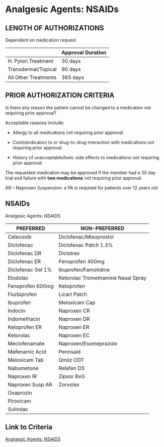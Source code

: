 # Analgesic Agents: NSAIDs

## LENGTH OF AUTHORIZATIONS

Dependent on medication request

|                       | Approval Duration  |
|-----------------------|--------------------|
| H. Pylori Treatment   | 30 days            |
| Transdermal/Topical   | 90 days            |
| All Other Treatments  | 365 days           |

## PRIOR AUTHORIZATION CRITERIA

Is there any reason the patient cannot be changed to a medication not requiring prior approval?

Acceptable reasons include:

- Allergy to all medications not requiring prior approval

- Contraindication to or drug-to-drug interaction with medications not requiring prior approval.

- History of unacceptable/toxic side effects to medications not requiring prior approval

The requested medication may be approved if the member had a 30 day trial and failure with **two medications** not requiring prior approval.

AR – Naproxen Suspension: a PA is required for patients over 12 years old

## NSAIDs

Analgesic Agents: NSAIDS

| PREFERRED                          | NON-PREFERRED                        |
|------------------------------------|--------------------------------------|
| Celecoxib                          | Diclofenac/Misoprostol               |
| Diclofenac                         | Diclofenac Patch 1.3%                |
| Diclofenac DR                      | Diclotrex                            |
| Diclofenac ER                      | Fenoprofen 400mg                     |
| Diclofenac Gel 1%                  | Ibuprofen/Famotidine                 |
| Etodolac                           | Ketorolac Tromethamine Nasal Spray   |
| Fenoprofen 600mg                   | Ketoprofen                           |
| Flurbiprofen                       | Licart Patch                         |
| Ibuprofen                          | Meloxicam Cap                        |
| Indocin                            | Naproxen CR                          |
| Indomethacin                       | Naproxen DR                          |
| Ketoprofen ER                      | Naproxen ER                          |
| Ketorolac                          | Naproxen EC                          |
| Meclofenamate                      | Naproxen/Esomeprazole                |
| Mefenamic Acid                     | Pennsaid                             |
| Meloxicam Tab                      | Qmiiz ODT                            |
| Nabumetone                         | Relafen DS                           |
| Naproxen IR                        | Zipsor BvG                           |
| Naproxen Susp AR                   | Zorvolex                             |
| Oxaprozin                          |                                      |
| Piroxicam                          |                                      |
| Sulindac                           |                                      |

## Link to Criteria

[Analgesic Agents: NSAIDS](https://pharmacy.medicaid.ohio.gov/sites/default/files/20220415_UPDL_Criteria_FINAL_.pdf#page=5)
